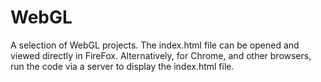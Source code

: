 # WebGL

A selection of WebGL projects. The index.html file can be opened and viewed directly in FireFox. Alternatively, for Chrome, and other browsers, run the code via a server to display the index.html file.




